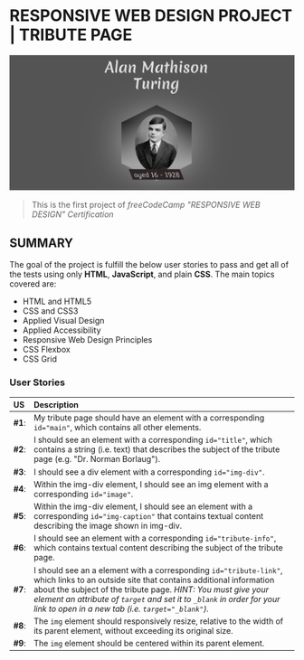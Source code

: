# RESPONSIVE WEB DESIGN PROJECT | TRIBUTE PAGE
![Project-preview](tribute-page-preview.png)
> This is the first project of _freeCodeCamp "RESPONSIVE WEB DESIGN" Certification_

## SUMMARY

The goal of the project is fulfill the below user stories to pass and get all of the tests using only **HTML**, **JavaScript**, and plain **CSS**. 
The main topics covered are:
- HTML and HTML5
- CSS and CSS3
- Applied Visual Design
- Applied Accessibility
- Responsive Web Design Principles
- CSS Flexbox
- CSS Grid

### User Stories
| US | Description |
| :------------ | :----------- |
| **#1**: | My tribute page should have an element with a corresponding `id="main"`, which contains all other elements. |
| **#2**: | I should see an element with a corresponding `id="title"`, which contains a string (i.e. text) that describes the subject of the tribute page (e.g. "Dr. Norman Borlaug"). |
| **#3**: | I should see a div element with a corresponding `id="img-div"`. |
| **#4**: | Within the img-div element, I should see an img element with a corresponding `id="image"`. |
| **#5**: | Within the img-div element, I should see an element with a corresponding `id="img-caption"` that contains textual content describing the image shown in img-div. |
| **#6**: | I should see an element with a corresponding `id="tribute-info"`, which contains textual content describing the subject of the tribute page. |
| **#7**: | I should see an a element with a corresponding `id="tribute-link"`, which links to an outside site that contains additional information about the subject of the tribute page. _HINT: You must give your element an attribute of `target` and set it to `_blank` in order for your link to open in a new tab (i.e. `target="_blank"`)._ |
| **#8**: | The `img` element should responsively resize, relative to the width of its parent element, without exceeding its original size. |
| **#9**: | The `img` element should be centered within its parent element. |
